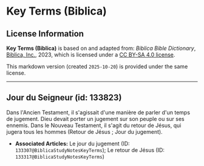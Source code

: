 # Key Terms (Biblica)

## License Information

**Key Terms (Biblica)** is based on and adapted from: _Biblica Bible Dictionary_, [Biblica, Inc.](https://www.biblica.com/), 2023, which is licensed under a [CC BY-SA 4.0 license](https://creativecommons.org/licenses/by-sa/4.0/legalcode.en).

This markdown version (created `2025-10-20`) is provided under the same license.



--------------------------------

## Jour du Seigneur (id: 133823)

Dans l'Ancien Testament, il s'agissait d'une manière de parler d'un temps de jugement. Dieu devait porter un jugement sur son peuple ou sur ses ennemis. Dans le Nouveau Testament, il s'agit du retour de Jésus, qui jugera tous les hommes (Retour de Jésus ; Jour du jugement).

* **Associated Articles:** Le jour du jugement (ID: `133307@BiblicaStudyNotesKeyTerms`); Le retour de Jésus (ID: `133317@BiblicaStudyNotesKeyTerms`)

